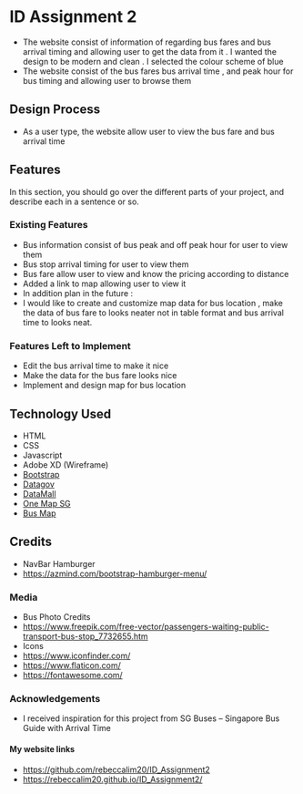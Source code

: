 # ID Assignment 2 
- The website consist of information of regarding bus fares and bus arrival timing and allowing user to get the data from it . I wanted the design to be modern and clean . I selected the colour scheme of blue  
- The website consist of the bus fares  bus arrival time , and peak hour for bus timing and allowing user to browse them

## Design Process

- As a user type, the website allow user to view the bus fare and bus arrival time

## Features

In this section, you should go over the different parts of your project, and describe each in a sentence or so.
 
### Existing Features
- Bus information consist of bus peak and off peak hour for user to view them
- Bus stop arrival timing for user to view them 
- Bus fare allow user to view and know the pricing according to distance
- Added a link to map allowing user to view it 
- In addition plan in the future :
- I would like to create and customize map data for bus location , make the data of bus fare to looks neater not in table format and bus arrival time to looks neat.

### Features Left to Implement
- Edit the bus arrival time to make it nice 
- Make the data for the bus fare looks nice
- Implement and design map for bus location


## Technology Used 
- HTML
- CSS
- Javascript
- Adobe XD (Wireframe)
- [Bootstrap](https://getbootstrap.com/)
- [Datagov](https://data.gov.sg/)
- [DataMall](https://www.mytransport.sg/content/mytransport/home/dataMall.html)
- [One Map SG](https://www.onemap.sg/home/)
- [Bus Map](https://github.com/cheeaun/busrouter-sg)


## Credits
- NavBar Hamburger
- https://azmind.com/bootstrap-hamburger-menu/


### Media
- Bus Photo Credits 
- https://www.freepik.com/free-vector/passengers-waiting-public-transport-bus-stop_7732655.htm
- Icons
- https://www.iconfinder.com/
- https://www.flaticon.com/
- https://fontawesome.com/

### Acknowledgements
- I received inspiration for this project from SG Buses – Singapore Bus Guide with Arrival Time


#### My website links 
- https://github.com/rebeccalim20/ID_Assignment2
- https://rebeccalim20.github.io/ID_Assignment2/
